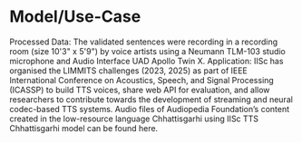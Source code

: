 # Model/Use-Case

Processed Data:
 The validated sentences were recording in a recording room (size 10'3" x 5'9") by voice artists using a Neumann TLM-103 studio microphone and Audio Interface UAD Apollo Twin X. 
 Application:
 IISc has organised the LIMMITS challenges (2023, 2025) as part of IEEE International Conference on Acoustics, Speech, and Signal Processing (ICASSP) to build TTS voices, share web API for evaluation, and allow researchers to contribute towards the development of streaming and neural codec-based TTS systems. 
 Audio files of Audiopedia Foundation’s content created in the low-resource language Chhattisgarhi using IISc TTS Chhattisgarhi model can be found here.